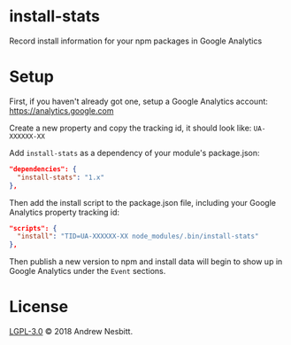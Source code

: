 # install-stats

Record install information for your npm packages in Google Analytics

# Setup

First, if you haven't already got one, setup a Google Analytics account: https://analytics.google.com

Create a new property and copy the tracking id, it should look like: `UA-XXXXXX-XX`

Add `install-stats` as a dependency of your module's package.json:

```json
"dependencies": {
  "install-stats": "1.x"
},
```

Then add the install script to the package.json file, including your Google Analytics property tracking id:

```json
"scripts": {
  "install": "TID=UA-XXXXXX-XX node_modules/.bin/install-stats"
},
```

Then publish a new version to npm and install data will begin to show up in Google Analytics under the `Event` sections.

# License

[LGPL-3.0](LICENSE) © 2018 Andrew Nesbitt.
